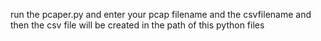 run the pcaper.py and enter your pcap filename and the csvfilename and then the csv file will be created in the path of this python files